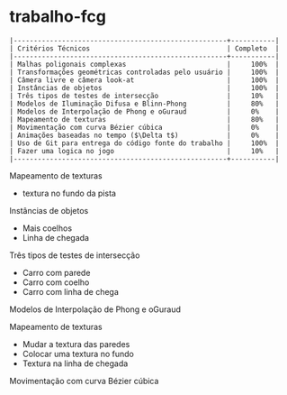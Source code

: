 # trabalho-fcg

```
|-----------------------------------------------------+-----------|
| Critérios Técnicos                                  | Completo  |
|-----------------------------------------------------+-----------|
| Malhas poligonais complexas                         |     100%  |
| Transformações geométricas controladas pelo usuário |     100%  |
| Câmera livre e câmera look-at                       |     100%  |
| Instâncias de objetos                               |     100%  |
| Três tipos de testes de intersecção                 |     10%   |
| Modelos de Iluminação Difusa e Blinn-Phong          |     80%   |
| Modelos de Interpolação de Phong e oGuraud          |     0%    |
| Mapeamento de texturas                              |     80%   |
| Movimentação com curva Bézier cúbica                |     0%    |
| Animações baseadas no tempo ($\Delta t$)            |     0%    |
| Uso de Git para entrega do código fonte do trabalho |     100%  |
| Fazer uma logica no jogo                            |     10%   |
|-----------------------------------------------------+-----------|
```
Mapeamento de texturas 
 - textura no fundo da pista

Instâncias de objetos
 - Mais coelhos
 - Linha de chegada

Três tipos de testes de intersecção
 - Carro com parede
 - Carro com coelho
 - Carro com linha de chega

 Modelos de Interpolação de Phong e oGuraud 


 Mapeamento de texturas 
  - Mudar a textura das paredes
  - Colocar uma textura no fundo
 - Textura na linha de chegada


Movimentação com curva Bézier cúbica  



